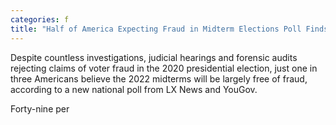 ```yaml
---
categories: f
title: "Half of America Expecting Fraud in Midterm Elections Poll Finds"
---
```


Despite countless investigations, judicial hearings and forensic audits rejecting claims of voter fraud in the 2020 presidential election, just one in three Americans believe the 2022 midterms will be largely free of fraud, according to a new national poll from LX News and YouGov.



Forty-nine per